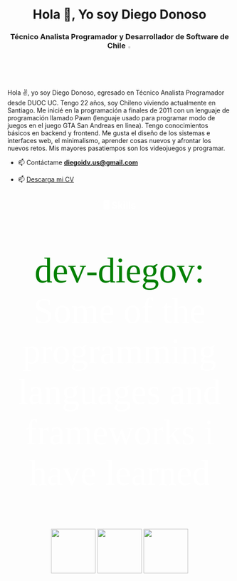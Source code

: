 <h1 align="center">Hola 👋, Yo soy Diego Donoso</h1>
<h3 align="center">Técnico Analista Programador y Desarrollador de Software de Chile <img src = "https://images.emojiterra.com/google/noto-emoji/unicode-13.1/128px/1f1e8-1f1f1.png" style="width: 2% "></img></h3>
<p>Hola ✌, yo soy Diego Donoso, egresado en Técnico Analista Programador desde DUOC UC. Tengo 22 años, soy Chileno viviendo actualmente en Santiago. Me inicié en la programación a finales de 2011 con un lenguaje de programación llamado Pawn (lenguaje usado para programar modo de juegos en el juego GTA San Andreas en línea). Tengo conocimientos básicos en backend y frontend. Me gusta el diseño de los sistemas e interfaces web, el minimalismo, aprender cosas nuevos y afrontar los nuevos retos. Mis mayores pasatiempos son los videojuegos y programar.</p>

- 📫 Contáctame **diegoidv.us@gmail.com**

- 📫 <a href = "https://drive.google.com/file/d/1nT7xbYLX-_LazZbeMYi0xsQFfPMLyDWf/view?usp=sharing">Descarga mi CV</a>

<h2 align="center" style="color: white;">🖥️ Skills</h2>
<p align="center" style="color: white;
                  font-family: Source Code Pro;
padding-left: px;
font-size: 2vmax;"><span style="color: green;">dev-diegov: </span>Some of the programming languages ​​and frameworks i have learned</p>
    <div align="center">
      <img src="https://logos-world.net/wp-content/uploads/2021/10/Python-Symbol.png" height="100">
      <img src="https://www.opengis.ch/wp-content/uploads/2020/04/django-python-logo.png" height="100">
      <img src="https://blog.electroica.com/content/images/size/w1200/wordpress/2020/10/Fastapi.jpg" height="100" style="border: 20">
    </div>
